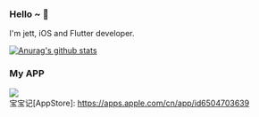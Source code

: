 ### Hello ~ 👋
I'm jett, iOS and Flutter developer.

[![Anurag's github stats](https://github-readme-stats.vercel.app/api?username=developerjet&theme=tokyonight)](https://github.com/anuraghazra/github-readme-stats)

### My APP
![](https://is1-ssl.mzstatic.com/image/thumb/Purple221/v4/ad/2d/a5/ad2da56e-6adc-6e76-f9a5-88787092d95d/AppIcon-0-0-1x_U007emarketing-0-7-0-85-220.png/246x0w.webp)<br>
宝宝记[AppStore]: https://apps.apple.com/cn/app/id6504703639
